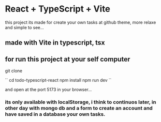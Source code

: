 # React + TypeScript + Vite

this project its made for create your own tasks at github theme, more relaxe and simple to see...

## made with Vite in typescript, tsx

## for run this project at your self computer

git clone <currrent repository>

´´ cd todo-typescript-react
npm install
npm run dev ``

and open at the port 5173 in your browser...

### its only available with localStorage, i think to continuos later, in other day with mongo db and a form to create an account and have saved in a database your own tasks.
